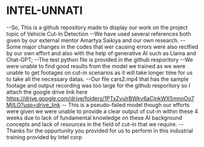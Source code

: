# INTEL-UNNATI
--So, This is a github repository made to display our work on the project topic of Vehicle Cut-In Detection 
--We have used several references both given by our external mentor Amartya Saikiya and our own research.
--Some major changes in the codes that wer causing errors were also rectfied by our own effort and also with the help of generative AI such as Llama and Chat-GPT;
--The test python file is provided in the github resporitory
--We were unable to find good results from the model we trained as we were unable to get footages on cut-in scenarios as it will take longer time for us to take all the necessary datas.
--Our file cars2.mp4 that has the sample footage and output recording was too large for the github resporitory so I attach the google drive link here
https://drive.google.com/drive/folders/1PTxZvulrBWkv6aCjnkWX5mnnOo7MjILO?usp=drive_link
-- This is a pseudo-failed model though our efforts were given we were unable to provide a clear output of cut-in within these 4 weeks due to lack of fundamental knowledge on these AI background concepts and lack of resources in the field of cut-in that we require.
--Thanks for the oppurtunity you provided for us to perform in this industrial training provided by Intel corp
